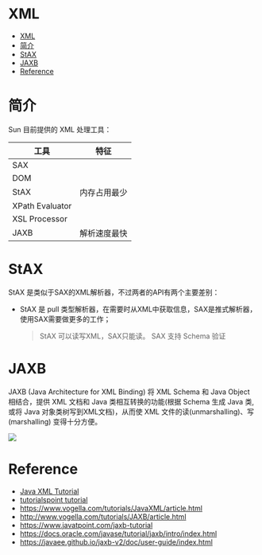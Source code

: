 # XML
- [XML](#xml)
- [简介](#简介)
- [StAX](#stax)
- [JAXB](#jaxb)
- [Reference](#reference)

# 简介
Sun 目前提供的 XML 处理工具：

|工具|特征|
|---|---|
|SAX|
|DOM|
|StAX|内存占用最少|
|XPath Evaluator|
|XSL Processor|
|JAXB|解析速度最快|

# StAX
StAX 是类似于SAX的XML解析器，不过两者的API有两个主要差别：
- StAX 是 pull 类型解析器，在需要时从XML中获取信息，SAX是推式解析器，使用SAX需要做更多的工作；
	> StAX 可以读写XML，SAX只能读。
SAX 支持 Schema 验证

# JAXB
JAXB (Java Architecture for XML Binding) 将 XML Schema 和 Java Object 相结合，提供 XML 文档和 Java 类相互转换的功能(根据 Schema 生成 Java 类, 或将 Java 对象类树写到XML文档)，从而使 XML 文件的读(unmarshalling)、写(marshalling) 变得十分方便。

![](images/2019-10-15-11-50-29.png)

# Reference
- [Java XML Tutorial](http://tutorials.jenkov.com/java-xml/index.html)
- [tutorialspoint tutorial](https://www.tutorialspoint.com/java_xml/index.htm)
- https://www.vogella.com/tutorials/JavaXML/article.html
- http://www.vogella.com/tutorials/JAXB/article.html
- https://www.javatpoint.com/jaxb-tutorial
- https://docs.oracle.com/javase/tutorial/jaxb/intro/index.html
- https://javaee.github.io/jaxb-v2/doc/user-guide/index.html